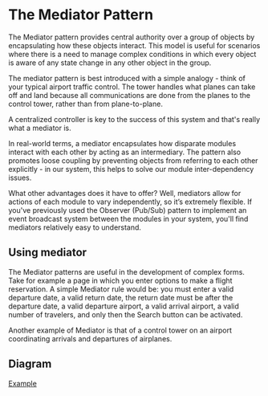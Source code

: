 # The Mediator Pattern

The Mediator pattern provides central authority over a group of objects by encapsulating how these objects interact. This model is useful for scenarios where there is a need to manage complex conditions in which every object is aware of any state change in any other object in the group.

The mediator pattern is best introduced with a simple analogy - think of your typical airport traffic control. The tower handles what planes can take off and land because all communications are done from the planes to the control tower, rather than from plane-to-plane.

A centralized controller is key to the success of this system and that's really what a mediator is.

In real-world terms, a mediator encapsulates how disparate modules interact with each other by acting as an intermediary. The pattern also promotes loose coupling by preventing objects from referring to each other explicitly - in our system, this helps to solve our module inter-dependency issues.

What other advantages does it have to offer? Well, mediators allow for actions of each module to vary independently, so it’s extremely flexible. If you've previously used the Observer (Pub/Sub) pattern to implement an event broadcast system between the modules in your system, you'll find mediators relatively easy to understand.

## Using mediator

The Mediator patterns are useful in the development of complex forms. Take for example a page in which you enter options to make a flight reservation. A simple Mediator rule would be: you must enter a valid departure date, a valid return date, the return date must be after the departure date, a valid departure airport, a valid arrival airport, a valid number of travelers, and only then the Search button can be activated.

Another example of Mediator is that of a control tower on an airport coordinating arrivals and departures of airplanes.

## Diagram



[Example](./mediator.ts)
